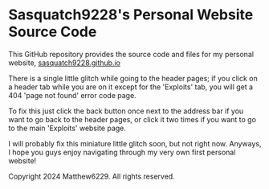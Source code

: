 # Sasquatch9228's Personal Website Source Code

This GitHub repository provides the source code and files for my personal website, [sasquatch9228.github.io](https://sasquatch9228.github.io)

There is a single little glitch while going to the header pages; if you click on a header tab while you are on it except for the 'Exploits' tab, you will get a 404 'page not found' error code page.

To fix this just click the back button once next to the address bar if you want to go back to the header pages, or click it two times if you want to go to the main 'Exploits' website page.

I will probably fix this miniature little glitch soon, but not right now. Anyways, I hope you guys enjoy navigating through my very own first personal website!

Copyright 2024 Matthew6229. All rights reserved.
